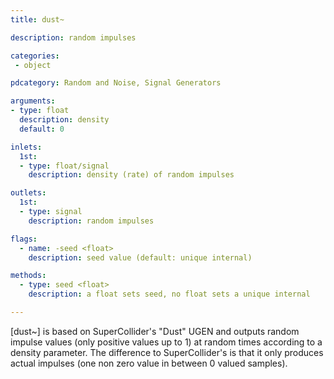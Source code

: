 ```yaml
---
title: dust~

description: random impulses

categories:
 - object

pdcategory: Random and Noise, Signal Generators

arguments:
- type: float
  description: density
  default: 0

inlets:
  1st:
  - type: float/signal
    description: density (rate) of random impulses

outlets:
  1st:
  - type: signal
    description: random impulses

flags:
  - name: -seed <float>
    description: seed value (default: unique internal)

methods:
  - type: seed <float>
    description: a float sets seed, no float sets a unique internal

---
```


[dust~] is based on SuperCollider's "Dust" UGEN and outputs random impulse values (only positive values up to 1) at random times according to a density parameter. The difference to SuperCollider's is that it only produces actual impulses (one non zero value in between 0 valued samples).

